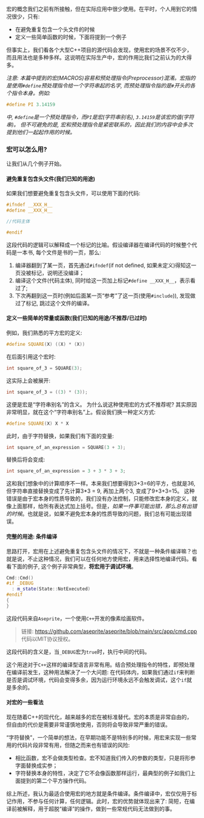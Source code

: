 宏的概念我们之前有所接触，但在实际应用中很少使用。在平时，个人用到它的情况很少，只有:

- 在避免重复包含一个头文件的时候
- 定义一些简单函数的时候，下面将提到一个例子

但事实上，我们看各个大型C++项目的源代码会发现，使用宏的场景不仅不少，而且用法也是多种多样。这说明在实际生产中，宏的作用比我们之前认为的大得多。

*注意: 本篇中提到的宏(MACROS)容易和预处理指令(Preprocessor)混淆。宏指的是使用`#define`预处理指令给一个字符串起的名字, 而预处理指令指的是`#`开头的各个指令本身。例如:*

```c++
#define PI 3.14159
```

*中, `#define`是一个预处理指令，而`PI`是宏(字符串别名), `3.14159`是该宏的值(字符串)。*
*但不可避免的是, 宏和预处理指令是紧密联系的，因此我们的内容中会多次提到他们一起起作用的时候。*

### 宏可以怎么用?

让我们从几个例子开始。

#### 避免重复包含头文件(我们已知的用途)

如果我们想要避免重复包含头文件，可以使用下面的代码:

```c++
#ifndef __XXX_H__
#define __XXX_H__

//代码主体

#endif
```

这段代码的逻辑可以解释成一个标记的比喻。假设编译器在编译代码的时候整个代码是一本书, 每个文件是书的一页，那么:

1. 编译器翻到了某一页，首先通过`#ifndef`(if not defined, 如果未定义)得知这一页没被标记，说明还没编译；
2. 编译这个文件(代码主体), 同时给这一页加上标记`#define __XXX_H__`，表示看过了;
3. 下次再翻到这一页时(例如后面某一页“参考”了这一页(使用`#include`)), 发现做过了标记, 跳过这个文件的编译。
#### 定义一些简单的常量或函数(我们已知的用途/不推荐/已过时)

例如，我们熟悉的平方宏的定义:

```c++
#define SQUARE(X) ((X) * (X))
```

在后面引用这个宏时:

```c++
int square_of_3 = SQUARE(3);
```

这实际上会被展开:

```c++
int square_of_3 = ((3) * (3));
```

这便是宏是“字符串别名”的含义。
为什么说这种使用宏的方式不推荐呢? 其实原因非常明显，就在这个“字符串别名”上。假设我们换一种定义方式:

```c++
#define SQUARE(X) X * X
```

此时，由于字符替换，如果我们有下面的变量:

```c++
int square_of_an_expression = SQUARE(3 + 3);
```

替换后将会变成:

```c++
int square_of_an_expression = 3 + 3 * 3 + 3;
```

这和我们想象中的计算顺序不一样。本来我们想要得到3+3=6的平方，也就是36, 但字符串直接替换变成了先计算3\*3 = 9, 再加上两个3, 变成了9+3+3=15。
这种错误是由于宏本身的性质导致的，我们没有办法控制，只能修改宏本身的定义，就像上面那样，给所有表达式加上括号。但是，*如果一件事可能出错，那么总有出错的时候*。也就是说，如果不避免宏本身的性质导致的问题，我们总有可能出现错误。

#### 完整的用途: 条件编译

思路打开，宏用在上述避免重复包含头文件的情况下，不就是一种条件编译嘛？也就是说，不止这种情况，我们可以在任何地方使用宏，用来选择性地编译代码。看看下面的例子, 这个例子非常典型，**将宏用于调试环境**。

```c++
Cmd::Cmd()
#if _DEBUG
  : m_state(State::NotExecuted)
#endif
{
}
```

这段代码来自`Aseprite`，一个使用`C++`开发的像素绘画软件。

> 链接: https://github.com/aseprite/aseprite/blob/main/src/app/cmd.cpp
> 代码以MIT协议授权。

这段代码的含义是，当`_DEBUG`宏为`true`时，执行中间的代码。

这个用途对于`C++`这样的编译型语言非常有用。结合预处理指令的特性，即预处理在编译前发生，这种用法解决了一个大问题: 在代码体内，如果我们通过`if`来判断是否是调试环境，代码会变得多余，因为运行环境永远不会触发调试，这个`if`就是多余的。

#### 对宏的一些看法

现在随着C++的现代化，越来越多的宏在被标准替代。宏的本质是非常自由的，但自由的代价是需要非常谨慎地使用，否则将会导致非常严重的错误。

“字符替换”，一个简单的想法，在早期功能不是特别多的时候，用宏来实现一些常用的代码片段非常有用，但随之而来也有错误的风险:

- 相比函数，宏不会做类型检查。宏不知道我们传入的参数的类型，只是将形参字面替换成实参；
- 字符替换本身的特性，决定了它不会像函数那样运行，最典型的例子如我们上面提到的第二个平方操作代码。

综上所述，我认为最适合使用宏的地方就是条件编译。条件编译中，宏仅仅用于标记作用，不参与任何计算，任何逻辑。此时，宏的优势就体现出来了: 简短，在编译前被解释，用于超脱“编译”的操作，做到一些常规代码无法做到的事。